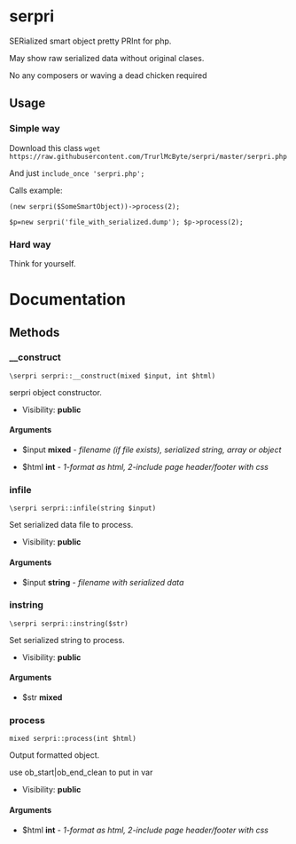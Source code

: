 # serpri

 SERialized smart object pretty PRInt for php.

 May show raw serialized data without original clases.

 No any composers or waving a dead chicken required

## Usage

### Simple way
Download this class
`wget https://raw.githubusercontent.com/TrurlMcByte/serpri/master/serpri.php`

And just `include_once 'serpri.php';`

Calls example:

`(new serpri($SomeSmartObject))->process(2);`

`$p=new serpri('file_with_serialized.dump'); $p->process(2);`

### Hard way

Think for yourself.

# Documentation

Methods
-------


### __construct

    \serpri serpri::__construct(mixed $input, int $html)

serpri object constructor.



* Visibility: **public**


#### Arguments
* $input **mixed** - *filename (if file exists), serialized string, array or object*

* $html **int** - *1-format as html, 2-include page header/footer with css*




### infile

    \serpri serpri::infile(string $input)

Set serialized data file to process.



* Visibility: **public**


#### Arguments
* $input **string** - *filename with serialized data*



### instring

    \serpri serpri::instring($str)

Set serialized string to process.



* Visibility: **public**


#### Arguments
* $str **mixed**



### process

    mixed serpri::process(int $html)

Output formatted object.

use ob_start|ob_end_clean to put in var

* Visibility: **public**


#### Arguments
* $html **int** - *1-format as html, 2-include page header/footer with css*


